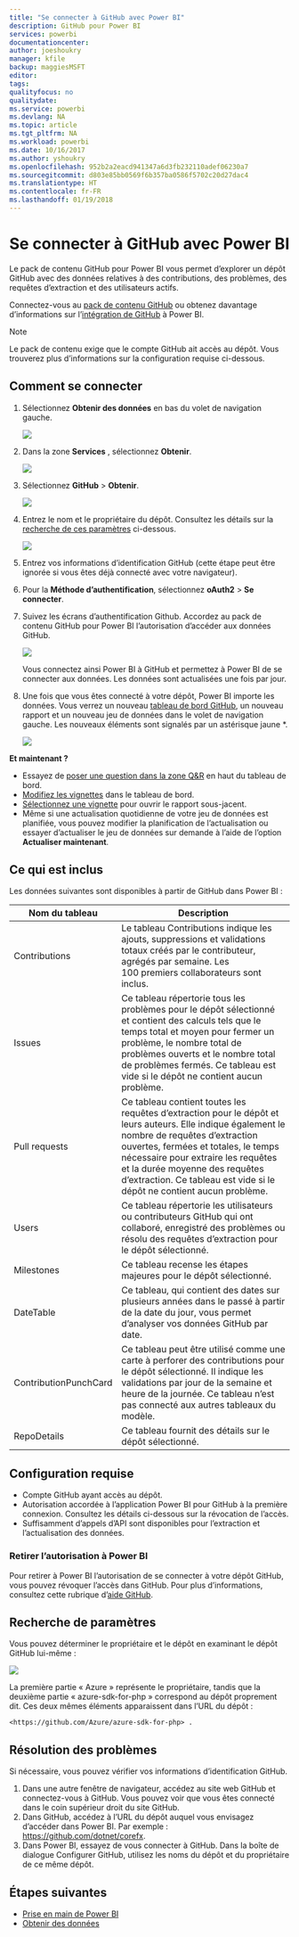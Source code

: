 ```yaml
---
title: "Se connecter à GitHub avec Power BI"
description: GitHub pour Power BI
services: powerbi
documentationcenter: 
author: joeshoukry
manager: kfile
backup: maggiesMSFT
editor: 
tags: 
qualityfocus: no
qualitydate: 
ms.service: powerbi
ms.devlang: NA
ms.topic: article
ms.tgt_pltfrm: NA
ms.workload: powerbi
ms.date: 10/16/2017
ms.author: yshoukry
ms.openlocfilehash: 952b2a2eacd941347a6d3fb232110adef06230a7
ms.sourcegitcommit: d803e85bb0569f6b357ba0586f5702c20d27dac4
ms.translationtype: HT
ms.contentlocale: fr-FR
ms.lasthandoff: 01/19/2018
---
```

# <a name="connect-to-github-with-power-bi"></a>Se connecter à GitHub avec Power BI
Le pack de contenu GitHub pour Power BI vous permet d’explorer un dépôt GitHub avec des données relatives à des contributions, des problèmes, des requêtes d’extraction et des utilisateurs actifs.

Connectez-vous au [pack de contenu GitHub](https://app.powerbi.com/getdata/services/github) ou obtenez davantage d’informations sur l’[intégration de GitHub](https://powerbi.microsoft.com/integrations/github) à Power BI.

>[!NOTE]
>Le pack de contenu exige que le compte GitHub ait accès au dépôt. Vous trouverez plus d’informations sur la configuration requise ci-dessous.

## <a name="how-to-connect"></a>Comment se connecter
1. Sélectionnez **Obtenir des données** en bas du volet de navigation gauche.
   
   ![](media/service-connect-to-github/pbi_getdata.png) 
2. Dans la zone **Services** , sélectionnez **Obtenir**.
   
   ![](media/service-connect-to-github/pbi_get_services.png) 
3. Sélectionnez **GitHub** \> **Obtenir**.
   
   ![](media/service-connect-to-github/github.png)
4. Entrez le nom et le propriétaire du dépôt. Consultez les détails sur la [recherche de ces paramètres](#FindingParams) ci-dessous.
   
   ![](media/service-connect-to-github/pbi_github1.png)
5. Entrez vos informations d’identification GitHub (cette étape peut être ignorée si vous êtes déjà connecté avec votre navigateur). 
6. Pour la **Méthode d’authentification**, sélectionnez **oAuth2** \> **Se connecter**. 
7. Suivez les écrans d’authentification Github. Accordez au pack de contenu GitHub pour Power BI l’autorisation d’accéder aux données GitHub.
   
   ![](media/service-connect-to-github/github_authorize.png)
   
   Vous connectez ainsi Power BI à GitHub et permettez à Power BI de se connecter aux données.  Les données sont actualisées une fois par jour.
8. Une fois que vous êtes connecté à votre dépôt, Power BI importe les données. Vous verrez un nouveau [tableau de bord GitHub](https://powerbi.microsoft.com/integrations/github), un nouveau rapport et un nouveau jeu de données dans le volet de navigation gauche. Les nouveaux éléments sont signalés par un astérisque jaune \*.
   
   ![](media/service-connect-to-github/pbi_githubdash.png)

**Et maintenant ?**

* Essayez de [poser une question dans la zone Q&R](power-bi-q-and-a.md) en haut du tableau de bord.
* [Modifiez les vignettes](service-dashboard-edit-tile.md) dans le tableau de bord.
* [Sélectionnez une vignette](service-dashboard-tiles.md) pour ouvrir le rapport sous-jacent.
* Même si une actualisation quotidienne de votre jeu de données est planifiée, vous pouvez modifier la planification de l’actualisation ou essayer d’actualiser le jeu de données sur demande à l’aide de l’option **Actualiser maintenant**.

## <a name="whats-included"></a>Ce qui est inclus
Les données suivantes sont disponibles à partir de GitHub dans Power BI :     

| Nom du tableau | Description |
| --- | --- |
| Contributions |Le tableau Contributions indique les ajouts, suppressions et validations totaux créés par le contributeur, agrégés par semaine. Les 100 premiers collaborateurs sont inclus. |
| Issues |Ce tableau répertorie tous les problèmes pour le dépôt sélectionné et contient des calculs tels que le temps total et moyen pour fermer un problème, le nombre total de problèmes ouverts et le nombre total de problèmes fermés. Ce tableau est vide si le dépôt ne contient aucun problème. |
| Pull requests |Ce tableau contient toutes les requêtes d’extraction pour le dépôt et leurs auteurs. Elle indique également le nombre de requêtes d’extraction ouvertes, fermées et totales, le temps nécessaire pour extraire les requêtes et la durée moyenne des requêtes d’extraction. Ce tableau est vide si le dépôt ne contient aucun problème. |
| Users |Ce tableau répertorie les utilisateurs ou contributeurs GitHub qui ont collaboré, enregistré des problèmes ou résolu des requêtes d’extraction pour le dépôt sélectionné. |
| Milestones |Ce tableau recense les étapes majeures pour le dépôt sélectionné. |
| DateTable |Ce tableau, qui contient des dates sur plusieurs années dans le passé à partir de la date du jour, vous permet d’analyser vos données GitHub par date. |
| ContributionPunchCard |Ce tableau peut être utilisé comme une carte à perforer des contributions pour le dépôt sélectionné. Il indique les validations par jour de la semaine et heure de la journée. Ce tableau n’est pas connecté aux autres tableaux du modèle. |
| RepoDetails |Ce tableau fournit des détails sur le dépôt sélectionné. |

## <a name="system-requirements"></a>Configuration requise
* Compte GitHub ayant accès au dépôt.  
* Autorisation accordée à l’application Power BI pour GitHub à la première connexion. Consultez les détails ci-dessous sur la révocation de l’accès.  
* Suffisamment d’appels d’API sont disponibles pour l’extraction et l’actualisation des données.  

### <a name="de-authorize-power-bi"></a>Retirer l’autorisation à Power BI
Pour retirer à Power BI l’autorisation de se connecter à votre dépôt GitHub, vous pouvez révoquer l’accès dans GitHub. Pour plus d’informations, consultez cette rubrique d’[aide GitHub](https://help.github.com/articles/keeping-your-ssh-keys-and-application-access-tokens-safe/#reviewing-your-authorized-applications-oauth).

<a name="FindingParams"></a>

## <a name="finding-parameters"></a>Recherche de paramètres
Vous pouvez déterminer le propriétaire et le dépôt en examinant le dépôt GitHub lui-même :

![](media/service-connect-to-github/github_ownerrepo.png)

La première partie « Azure » représente le propriétaire, tandis que la deuxième partie « azure-sdk-for-php » correspond au dépôt proprement dit.  Ces deux mêmes éléments apparaissent dans l’URL du dépôt :

    <https://github.com/Azure/azure-sdk-for-php> .

## <a name="troubleshooting"></a>Résolution des problèmes
Si nécessaire, vous pouvez vérifier vos informations d’identification GitHub.  

1. Dans une autre fenêtre de navigateur, accédez au site web GitHub et connectez-vous à GitHub. Vous pouvez voir que vous êtes connecté dans le coin supérieur droit du site GitHub.    
2. Dans GitHub, accédez à l’URL du dépôt auquel vous envisagez d’accéder dans Power BI. Par exemple : https://github.com/dotnet/corefx.  
3. Dans Power BI, essayez de vous connecter à GitHub. Dans la boîte de dialogue Configurer GitHub, utilisez les noms du dépôt et du propriétaire de ce même dépôt.  

## <a name="next-steps"></a>Étapes suivantes
* [Prise en main de Power BI](service-get-started.md)
* [Obtenir des données](service-get-data.md)

